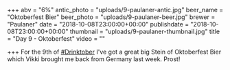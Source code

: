 +++
abv = "6%"
antic_photo = "uploads/9-paulaner-antic.jpg"
beer_name = "Oktoberfest Bier"
beer_photo = "uploads/9-paulaner-beer.jpg"
brewer = "Paulaner"
date = "2018-10-08T23:00:00+00:00"
publishdate = "2018-10-08T23:00:00+00:00"
thumbnail = "uploads/9-paulaner-thumbnail.jpg"
title = "Day 9 - Oktoberfest"
video = ""

+++
For the 9th of [#Drinktober](https://www.facebook.com/hashtag/drinktober?source=feed_text&epa=HASHTAG) I've got a great big Stein of Oktoberfest Bier which Vikki brought me back from Germany last week. Prost!